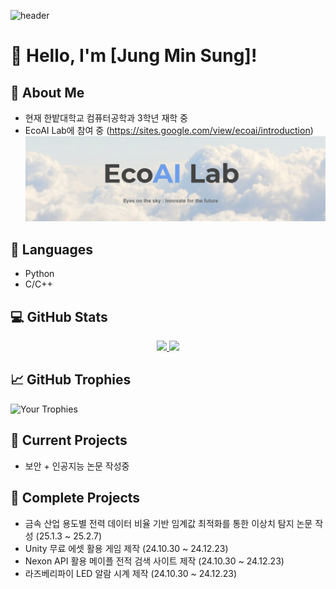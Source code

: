 ![header](https://capsule-render.vercel.app/api?type=rounded&height=300&color=05183E&text=MINSUNG's%20Github&section=header&fontColor=fffff0&animation=fadeIn)

# 👋 Hello, I'm [Jung Min Sung]!

## 🚀 About Me
- 현재 한밭대학교 컴퓨터공학과 3학년 재학 중
- EcoAI Lab에 참여 중 (https://sites.google.com/view/ecoai/introduction)
![My Header Image](https://github.com/Polyestere/Polyestere/blob/main/image.png)

## 🔧 Languages
- Python
- C/C++

## 💻 GitHub Stats
<p align="center">
  <a href="https://github.com/anuraghazra/github-readme-stats">
    <img src= "https://github-readme-stats.vercel.app/api?username=Polyestere" width="400"/>
  </a>
  <a href="https://github.com/anuraghazra/github-readme-stats">
    <img src= "https://github-readme-stats.vercel.app/api/top-langs/?username=Polyestere&layout=compact" width="400"/>
  </a>
</p>

## 📈 GitHub Trophies
![Your Trophies](https://github-profile-trophy.vercel.app/?username=Polyestere)

## 🌱 Current Projects
- 보안 + 인공지능 논문 작성중

## 🌳 Complete Projects
- 금속 산업 용도별 전력 데이터 비율 기반 임계값 최적화를 통한 이상치 탐지 논문 작성 (25.1.3 ~ 25.2.7)
- Unity 무료 에셋 활용 게임 제작 (24.10.30 ~ 24.12.23)
- Nexon API 활용 메이플 전적 검색 사이트 제작 (24.10.30 ~ 24.12.23)
- 라즈베리파이 LED 알람 시계 제작 (24.10.30 ~ 24.12.23)
